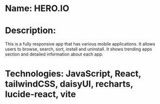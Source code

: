# Name: HERO.IO

# Description:
This is a fully responsive app that has various mobile applications. It allows users to browse, search, sort, install and uninstall. It shows trending apps section and detailed information about each app.

# Technologies: JavaScript, React, tailwindCSS, daisyUI, recharts, lucide-react, vite
